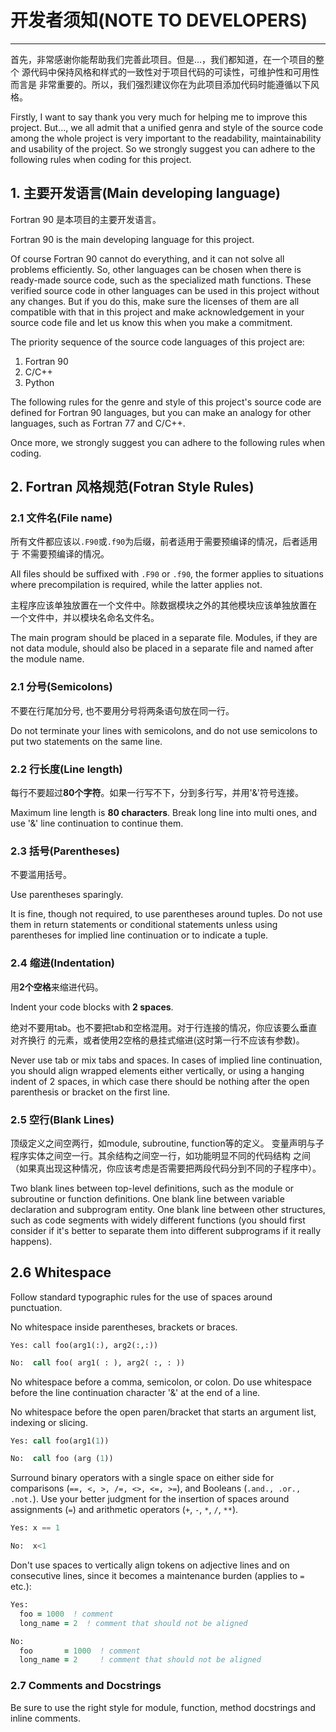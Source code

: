 # 开发者须知(NOTE TO DEVELOPERS)
------

首先，非常感谢你能帮助我们完善此项目。但是...，我们都知道，在一个项目的整个
源代码中保持风格和样式的一致性对于项目代码的可读性，可维护性和可用性而言是
非常重要的。所以，我们强烈建议你在为此项目添加代码时能遵循以下风格。

Firstly, I want to say thank you very much for helping me to improve this
project. But..., we all admit that a unified genra and style of the source code
among the whole project is very important to the readability, maintainability
and usability of the project. So we strongly suggest you can adhere to the 
following rules when coding for this project.

## 1. 主要开发语言(Main developing language)

Fortran 90 是本项目的主要开发语言。

Fortran 90 is the main developing language for this project.

Of course Fortran 90 cannot do everything, and it can not solve all problems 
efficiently. So, other languages can be chosen when there is ready-made source
code, such as the specialized math functions. These verified source code in 
other languages can be used in this project without any changes. But if you do 
this, make sure the licenses of them are all compatible with that in this
project and make acknowledgement in your source code file and let us know this
when you make a commitment.

The priority sequence of the source code languages of this project are:
1. Fortran 90
2. C/C++
3. Python

The following rules for the genre and style of this project's source code are
defined for Fortran 90 languages, but you can make an analogy for other
languages, such as Fortran 77 and C/C++. 

Once more, we strongly suggest you can adhere to the following rules when
coding.

## 2. Fortran 风格规范(Fotran Style Rules)

### 2.1 文件名(File name)

所有文件都应该以`.F90`或`.f90`为后缀，前者适用于需要预编译的情况，后者适用于
不需要预编译的情况。

All files should be suffixed with `.F90` or `.f90`, the former applies to 
situations where precompilation is required, while the latter applies not.

主程序应该单独放置在一个文件中。除数据模块之外的其他模块应该单独放置在
一个文件中，并以模块名命名文件名。

The main program should be placed in a separate file. Modules, if they are not
data module, should also be placed in a separate file and named after the 
module name.

### 2.1 分号(Semicolons)

不要在行尾加分号, 也不要用分号将两条语句放在同一行。

Do not terminate your lines with semicolons, and do not use semicolons to put
two statements on the same line.

### 2.2 行长度(Line length)

每行不要超过**80个字符**。如果一行写不下，分到多行写，并用'&'符号连接。

Maximum line length is **80 characters**. Break long line into multi ones, and
use '&' line continuation to continue them.

### 2.3 括号(Parentheses)

不要滥用括号。

Use parentheses sparingly.

It is fine, though not required, to use parentheses around tuples. Do not use
them in return statements or conditional statements unless using parentheses for
implied line continuation or to indicate a tuple.

### 2.4 缩进(Indentation)

用**2个空格**来缩进代码。

Indent your code blocks with **2 spaces**. 

绝对不要用tab。也不要把tab和空格混用。对于行连接的情况，你应该要么垂直对齐换行
的元素，或者使用2空格的悬挂式缩进(这时第一行不应该有参数)。

Never use tab or mix tabs and spaces. In cases of implied line continuation,
you should align wrapped elements either vertically, or using a hanging indent 
of 2 spaces, in which case there should be nothing after the open parenthesis or
bracket on the first line.

### 2.5 空行(Blank Lines)

顶级定义之间空两行，如module, subroutine, function等的定义。
变量声明与子程序实体之间空一行。其余结构之间空一行，如功能明显不同的代码结构
之间（如果真出现这种情况，你应该考虑是否需要把两段代码分到不同的子程序中）。

Two blank lines between top-level definitions, such as the module or subroutine
or function definitions. One blank line between variable declaration and 
subprogram entity. One blank line between other structures, such as code
segments with widely different functions (you should first consider if it's
better to separate them into different subprograms if it really happens).

## 2.6 Whitespace

Follow standard typographic rules for the use of spaces around punctuation.

No whitespace inside parentheses, brackets or braces.

```fotran
Yes: call foo(arg1(:), arg2(:,:))
```

```fortran
No:  call foo( arg1( : ), arg2( :, : ))
```

No whitespace before a comma, semicolon, or colon. Do use whitespace before the
line continuation character '&' at the end of a line.

No whitespace before the open paren/bracket that starts an argument list,
indexing or slicing.

```fortran
Yes: call foo(arg1(1))
```

```fortran
No:  call foo (arg (1))
```

Surround binary operators with a single space on either side for comparisons 
(`==, <, >, /=, <>, <=, >=`), and Booleans (`.and., .or., .not.`). 
Use your better judgment for the insertion of spaces around assignments (`=`)
and arithmetic operators (`+`, `-`, `*`, `/`, `**`).

```fortran
Yes: x == 1
```

```fortran
No:  x<1
```

Don't use spaces to vertically align tokens on adjective lines and on
consecutive lines, since it becomes a maintenance burden (applies to `=` etc.):

```fortran
Yes:
  foo = 1000  ! comment
  long_name = 2  ! comment that should not be aligned
```

```fortran
No:
  foo       = 1000  ! comment
  long_name = 2     ! comment that should not be aligned
```

### 2.7 Comments and Docstrings

Be sure to use the right style for module, function, method docstrings and
inline comments.


